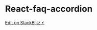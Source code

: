 # React-faq-accordion

[Edit on StackBlitz ⚡️](https://stackblitz.com/edit/stackblitz-starters-1zapfh)